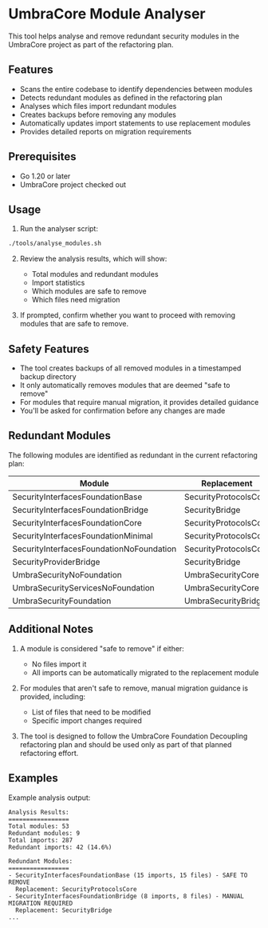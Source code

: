 # UmbraCore Module Analyser

This tool helps analyse and remove redundant security modules in the UmbraCore project as part of the refactoring plan.

## Features

- Scans the entire codebase to identify dependencies between modules
- Detects redundant modules as defined in the refactoring plan
- Analyses which files import redundant modules
- Creates backups before removing any modules
- Automatically updates import statements to use replacement modules
- Provides detailed reports on migration requirements

## Prerequisites

- Go 1.20 or later
- UmbraCore project checked out

## Usage

1. Run the analyser script:

```bash
./tools/analyse_modules.sh
```

2. Review the analysis results, which will show:
   - Total modules and redundant modules
   - Import statistics
   - Which modules are safe to remove
   - Which files need migration

3. If prompted, confirm whether you want to proceed with removing modules that are safe to remove.

## Safety Features

- The tool creates backups of all removed modules in a timestamped backup directory
- It only automatically removes modules that are deemed "safe to remove"
- For modules that require manual migration, it provides detailed guidance
- You'll be asked for confirmation before any changes are made

## Redundant Modules

The following modules are identified as redundant in the current refactoring plan:

| Module | Replacement |
|--------|-------------|
| SecurityInterfacesFoundationBase | SecurityProtocolsCore |
| SecurityInterfacesFoundationBridge | SecurityBridge |
| SecurityInterfacesFoundationCore | SecurityProtocolsCore |
| SecurityInterfacesFoundationMinimal | SecurityProtocolsCore |
| SecurityInterfacesFoundationNoFoundation | SecurityProtocolsCore |
| SecurityProviderBridge | SecurityBridge |
| UmbraSecurityNoFoundation | UmbraSecurityCore |
| UmbraSecurityServicesNoFoundation | UmbraSecurityCore |
| UmbraSecurityFoundation | UmbraSecurityBridge |

## Additional Notes

1. A module is considered "safe to remove" if either:
   - No files import it
   - All imports can be automatically migrated to the replacement module

2. For modules that aren't safe to remove, manual migration guidance is provided, including:
   - List of files that need to be modified
   - Specific import changes required

3. The tool is designed to follow the UmbraCore Foundation Decoupling refactoring plan and should be used only as part of that planned refactoring effort.

## Examples

Example analysis output:

```
Analysis Results:
=================
Total modules: 53
Redundant modules: 9
Total imports: 287
Redundant imports: 42 (14.6%)

Redundant Modules:
=================
- SecurityInterfacesFoundationBase (15 imports, 15 files) - SAFE TO REMOVE
  Replacement: SecurityProtocolsCore
- SecurityInterfacesFoundationBridge (8 imports, 8 files) - MANUAL MIGRATION REQUIRED
  Replacement: SecurityBridge
...
```
